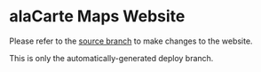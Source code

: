 # alaCarte Maps Website #
Please refer to the [source branch](https://github.com/alacarte-maps/alacarte-maps.github.io/tree/source) to make
changes to the website.

This is only the automatically-generated deploy branch.
